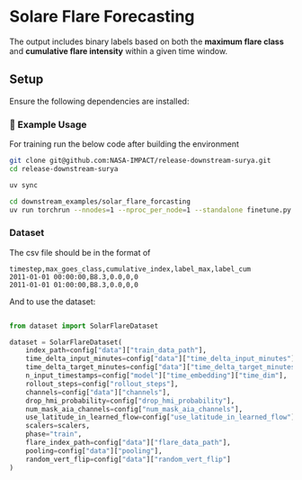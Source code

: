# Solare Flare Forecasting

The output includes binary labels based on both the **maximum flare class** and **cumulative flare intensity** within a given time window.


## Setup

Ensure the following dependencies are installed:

### 🚀 Example Usage

For training run the below code after building the environment


```sh
git clone git@github.com:NASA-IMPACT/release-downstream-surya.git
cd release-downstream-surya

uv sync

cd downstream_examples/solar_flare_forcasting
uv run torchrun --nnodes=1 --nproc_per_node=1 --standalone finetune.py
```

### Dataset

The csv file should be in the format of

```csv
timestep,max_goes_class,cumulative_index,label_max,label_cum
2011-01-01 00:00:00,B8.3,0.0,0,0
2011-01-01 01:00:00,B8.3,0.0,0,0
```

And to use the dataset:
```python

from dataset import SolarFlareDataset

dataset = SolarFlareDataset(
    index_path=config["data"]["train_data_path"],
    time_delta_input_minutes=config["data"]["time_delta_input_minutes"],
    time_delta_target_minutes=config["data"]["time_delta_target_minutes"],
    n_input_timestamps=config["model"]["time_embedding"]["time_dim"],
    rollout_steps=config["rollout_steps"],
    channels=config["data"]["channels"],
    drop_hmi_probability=config["drop_hmi_probability"],
    num_mask_aia_channels=config["num_mask_aia_channels"],
    use_latitude_in_learned_flow=config["use_latitude_in_learned_flow"],
    scalers=scalers,
    phase="train",
    flare_index_path=config["data"]["flare_data_path"],
    pooling=config["data"]["pooling"],
    random_vert_flip=config["data"]["random_vert_flip"]
)

```
